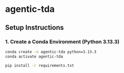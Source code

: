 # agentic-tda

## Setup Instructions

### 1. Create a Conda Environment (Python 3.13.3)

```bash
conda create -n agentic-tda python=3.13.3
conda activate agentic-tda

pip install -r requirements.txt